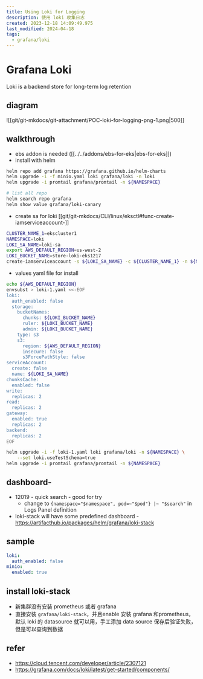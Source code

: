 ```yaml
---
title: Using Loki for Logging
description: 使用 loki 收集日志
created: 2023-12-18 14:09:49.975
last_modified: 2024-04-18
tags:
  - grafana/loki
---
```

# Grafana Loki
Loki is a backend store for long-term log retention

## diagram
![[git/git-mkdocs/git-attachment/POC-loki-for-logging-png-1.png|500]]

## walkthrough
- ebs addon is needed ([[../../addons/ebs-for-eks|ebs-for-eks]])
- install with helm
```sh
helm repo add grafana https://grafana.github.io/helm-charts
helm upgrade -i -f minio.yaml loki grafana/loki -n loki
helm upgrade -i promtail grafana/promtail -n ${NAMESPACE}

# list all repo
helm search repo grafana
helm show value grafana/loki-canary
```
- create sa for loki
[[git/git-mkdocs/CLI/linux/eksctl#func-create-iamserviceaccount-]] 
```sh
CLUSTER_NAME_1=ekscluster1
NAMESPACE=loki
LOKI_SA_NAME=loki-sa
export AWS_DEFAULT_REGION=us-west-2
LOKI_BUCKET_NAME=store-loki-eks1217
create-iamserviceaccount -s ${LOKI_SA_NAME} -c ${CLUSTER_NAME_1} -n ${NAMESPACE} -r 0

```
- values yaml file for install
```sh
echo ${AWS_DEFAULT_REGION}
envsubst > loki-1.yaml <<-EOF
loki:
  auth_enabled: false
  storage:
    bucketNames:
      chunks: ${LOKI_BUCKET_NAME}
      ruler: ${LOKI_BUCKET_NAME}
      admin: ${LOKI_BUCKET_NAME}
    type: s3
    s3:
      region: ${AWS_DEFAULT_REGION}
      insecure: false
      s3ForcePathStyle: false
serviceAccount:
  create: false
  name: ${LOKI_SA_NAME}
chunksCache:
  enabled: false
write:
  replicas: 2
read:
  replicas: 2
gateway: 
  enabled: true
  replicas: 2
backend:
  replicas: 2
EOF

helm upgrade -i -f loki-1.yaml loki grafana/loki -n ${NAMESPACE} \
    --set loki.useTestSchema=true
helm upgrade -i promtail grafana/promtail -n ${NAMESPACE}

```

## dashboard-
- 12019 - quick search - good for try
    - change to `{namespace="$namespace", pod=~"$pod"} |~ "$search"` in Logs Panel definition
- loki-stack will have some predefined dashboard - https://artifacthub.io/packages/helm/grafana/loki-stack 

## sample
```yaml 
loki:
  auth_enabled: false
minio:
  enabled: true
```

## install loki-stack
- 新集群没有安装 prometheus 或者 grafana
- 直接安装 `grafana/loki-stack`，并且enable 安装 grafana 和prometheus，默认 loki 的 datasource 就可以用，手工添加 data source 保存后验证失败，但是可以查询到数据

## refer
- https://cloud.tencent.com/developer/article/2307121
- https://grafana.com/docs/loki/latest/get-started/components/

